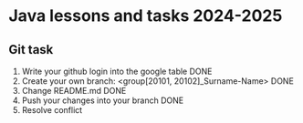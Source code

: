 # Java lessons and tasks 2024-2025

## Git task

1. Write your github login into the google table DONE
2. Create your own branch: <group[20101, 20102]_Surname-Name> DONE
3. Change README.md DONE
4. Push your changes into your branch DONE
5. Resolve conflict


